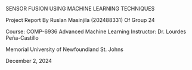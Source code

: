 
SENSOR FUSION USING MACHINE LEARNING TECHNIQUES

Project Report
By
Ruslan Masinjila (202488331)
Of
Group 24


Course: COMP-6936 Advanced Machine Learning
Instructor: Dr. Lourdes Peña-Castillo


Memorial University of Newfoundland
St. Johns



December 2, 2024


